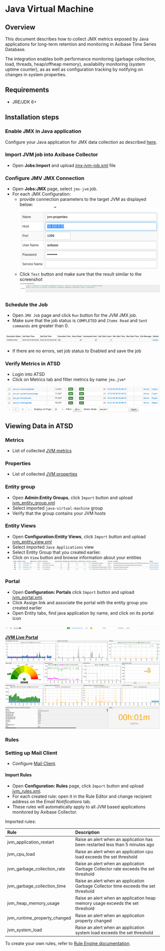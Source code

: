 # Java Virtual Machine

## Overview

This document describes how to collect JMX metrics exposed by Java applications for long-term retention and monitoring in Axibase Time Series Database.

The integration enables both performance monitoring (garbage collection, load, threads, heap/offheap memory), availability monitoring (system uptime counter), as as well as configuration tracking by notifying on changes in system properties.  

## Requirements

* JRE/JDK 6+

## Installation steps

### Enable JMX in Java application

Configure your Java application for JMX data collection as described [here](../../jmx.md).

### Import JVM job into Axibase Collector

 * Open **Jobs:Import** and upload [jmx-jvm-job.xml](configs/jvm_job.xml) file

### Configure JMV JMX Connection

* Open **Jobs:JMX** page, select `jmx-jvm` job.
* For each JMX Configuration:
    * provide connection parameters to the target JVM as displayed below:
    ![](images/jvm_jmx_configuration.png)
    * Click `Test` button and make sure that the result similar to the screenshot
    ![](images/jvm_test_jmx_configuration.png)

### Schedule the Job

* Open `JMX Job` page and click `Run` button for the JVM JMX job.
* Make sure that the job status is `COMPLETED` and `Items Read` and `Sent commands` are greater than 0.

![](images/test_run.png)

* If there are no errors, set job status to Enabled and save the job

### Verify Metrics in ATSD

* Login into ATSD
* Click on Metrics tab and filter metrics by name `jmx.jvm*`

![](images/jvm_metrics.png)

## Viewing Data in ATSD

### Metrics

* List of collected [JVM metrics](metric-list.md)

### Properties

* List of collected [JVM properties](properties-list.md)

### Entity group

* Open **Admin:Entity Groups**, click `Import` button and upload  [jvm_entity_group.xml](configs/jvm_entity_group.xml)
* Select imported `java-virtual-machine` group
* Verify that the group contains your JVM hosts

### Entity Views

* Open **Configuration:Entity Views**, click `Import` button and upload  [jvm_entity_view.xml](configs/jvm_entity_view.xml)
* Select imported `Java Applications` view
* Select Entity Group that you created earlier.
* Click on `View` button and browse information about your entities
![](images/jvm_entity_view.png)

### Portal

* Open **Configuration: Portals** click `Import` button and upload [jvm_portal.xml](configs/jvm_portal.xml).
* Click Assign link and associate the portal with the entity group you created earlier
* Open Entity tabs, find java application by name, and click on its portal icon

![](images/jvm_portal_icon.png)

[**JVM Live Portal**](http://apps.axibase.com/chartlab/d3af83ab)
![](images/jvm_portal.png)

### Rules

### Setting up Mail Client

* Configure [Mail Client](https://github.com/axibase/atsd-docs/blob/master/administration/setting-up-email-client.md).

#### Import Rules

* Open **Configuration: Rules** page, click `Import` button and upload [jvm_rules.xml](configs/jvm_rules.xml).
* For each created rule: open it in the Rule Editor and change recipient address on the *Email Notifications* tab.
* These rules will automatically apply to all JVM based applications monitored by Axibase Collector.

Imported rules:

| **Rule** |  **Description** |
| :--- | :--- |
| jvm_application_restart | Raise an alert when an application has been restarted less than 5 minutes ago  |
| jvm_cpu_load | Raise an alert when an application cpu load exceeds the set threshold |
| jvm_garbage_collection_rate |  Raise an alert when an application Garbage Collector rate exceeds the set threshold |
| jvm_garbage_collection_time |   Raise an alert when an application Garbage Collector time exceeds the set threshold |
| jvm_heap_memory_usage | Raise an alert when an application heap memory usage exceeds the set threshold |
| jvm_runtime_property_changed | Raise an alert when an application property changed |
| jvm_system_load | Raise an alert when an application system load exceeds the set threshold |

To create your own rules, refer to [Rule Engine documentation](https://github.com/axibase/atsd-docs/blob/master/rule-engine/rule-engine.md).
